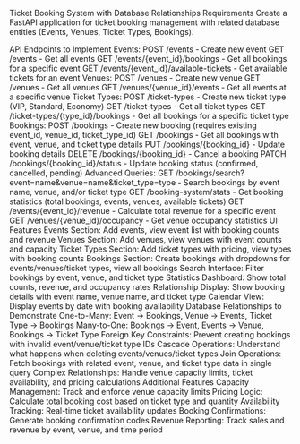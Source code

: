 Ticket Booking System with Database Relationships
Requirements
Create a FastAPI application for ticket booking management with related database entities (Events, Venues, Ticket Types, Bookings).

API Endpoints to Implement
Events:
POST /events - Create new event
GET /events - Get all events
GET /events/{event_id}/bookings - Get all bookings for a specific event
GET /events/{event_id}/available-tickets - Get available tickets for an event
Venues:
POST /venues - Create new venue
GET /venues - Get all venues
GET /venues/{venue_id}/events - Get all events at a specific venue
Ticket Types:
POST /ticket-types - Create new ticket type (VIP, Standard, Economy)
GET /ticket-types - Get all ticket types
GET /ticket-types/{type_id}/bookings - Get all bookings for a specific ticket type
Bookings:
POST /bookings - Create new booking (requires existing event_id, venue_id, ticket_type_id)
GET /bookings - Get all bookings with event, venue, and ticket type details
PUT /bookings/{booking_id} - Update booking details
DELETE /bookings/{booking_id} - Cancel a booking
PATCH /bookings/{booking_id}/status - Update booking status (confirmed, cancelled, pending)
Advanced Queries:
GET /bookings/search?event=name&venue=name&ticket_type=type - Search bookings by event name, venue, and/or ticket type
GET /booking-system/stats - Get booking statistics (total bookings, events, venues, available tickets)
GET /events/{event_id}/revenue - Calculate total revenue for a specific event
GET /venues/{venue_id}/occupancy - Get venue occupancy statistics
UI Features
Events Section: Add events, view event list with booking counts and revenue
Venues Section: Add venues, view venues with event counts and capacity
Ticket Types Section: Add ticket types with pricing, view types with booking counts
Bookings Section: Create bookings with dropdowns for events/venues/ticket types, view all bookings
Search Interface: Filter bookings by event, venue, and ticket type
Statistics Dashboard: Show total counts, revenue, and occupancy rates
Relationship Display: Show booking details with event name, venue name, and ticket type
Calendar View: Display events by date with booking availability
Database Relationships to Demonstrate
One-to-Many: Event → Bookings, Venue → Events, Ticket Type → Bookings
Many-to-One: Bookings → Event, Events → Venue, Bookings → Ticket Type
Foreign Key Constraints: Prevent creating bookings with invalid event/venue/ticket type IDs
Cascade Operations: Understand what happens when deleting events/venues/ticket types
Join Operations: Fetch bookings with related event, venue, and ticket type data in single query
Complex Relationships: Handle venue capacity limits, ticket availability, and pricing calculations
Additional Features
Capacity Management: Track and enforce venue capacity limits
Pricing Logic: Calculate total booking cost based on ticket type and quantity
Availability Tracking: Real-time ticket availability updates
Booking Confirmations: Generate booking confirmation codes
Revenue Reporting: Track sales and revenue by event, venue, and time period